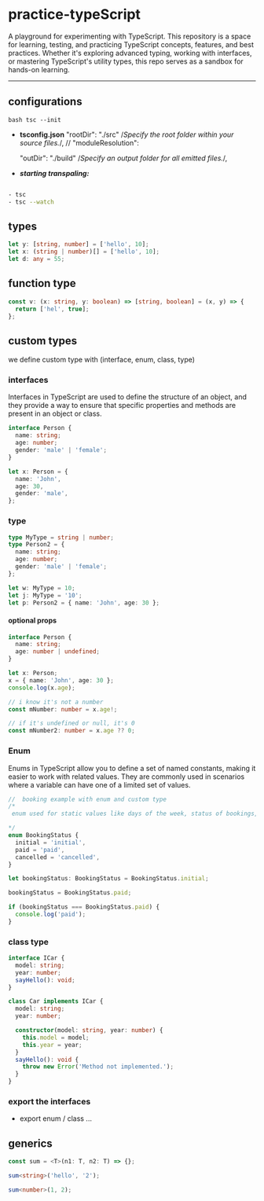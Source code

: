 # practice-typeScript

A playground for experimenting with TypeScript. This repository is a space for learning, testing, and practicing TypeScript concepts, features, and best practices. Whether it's exploring advanced typing, working with interfaces, or mastering TypeScript's utility types, this repo serves as a sandbox for hands-on learning.

---

## configurations

`bash
tsc --init
`

- **tsconfig.json**
  "rootDir": "./src" /_Specify the root folder within your source files._/,
  // "moduleResolution":

  "outDir": "./build" /_Specify an output folder for all emitted files._/,

- _**starting transpaling:**_

```bash

- tsc
- tsc --watch
```

## types

```ts
let y: [string, number] = ['hello', 10];
let x: (string | number)[] = ['hello', 10];
let d: any = 55;
```

## function type

```ts
const v: (x: string, y: boolean) => [string, boolean] = (x, y) => {
  return ['hel', true];
};
```

## custom types

we define custom type with (interface, enum, class, type)

### interfaces

Interfaces in TypeScript are used to define the structure of an object, and they provide a way to ensure that specific properties and methods are present in an object or class.

```ts
interface Person {
  name: string;
  age: number;
  gender: 'male' | 'female';
}

let x: Person = {
  name: 'John',
  age: 30,
  gender: 'male',
};
```

### type

```ts
type MyType = string | number;
type Person2 = {
  name: string;
  age: number;
  gender: 'male' | 'female';
};

let w: MyType = 10;
let j: MyType = '10';
let p: Person2 = { name: 'John', age: 30 };
```

#### optional props

```ts
interface Person {
  name: string;
  age: number | undefined;
}

let x: Person;
x = { name: 'John', age: 30 };
console.log(x.age);

// i know it's not a number
const mNumber: number = x.age!;

// if it's undefined or null, it's 0
const mNumber2: number = x.age ?? 0;
```

### Enum

Enums in TypeScript allow you to define a set of named constants, making it easier to work with related values. They are commonly used in scenarios where a variable can have one of a limited set of values.

```ts
//  booking example with enum and custom type
/* 
 enum used for static values like days of the week, status of bookings, etc.

*/
enum BookingStatus {
  initial = 'initial',
  paid = 'paid',
  cancelled = 'cancelled',
}

let bookingStatus: BookingStatus = BookingStatus.initial;

bookingStatus = BookingStatus.paid;

if (bookingStatus === BookingStatus.paid) {
  console.log('paid');
}
```

### class type

```ts
interface ICar {
  model: string;
  year: number;
  sayHello(): void;
}

class Car implements ICar {
  model: string;
  year: number;

  constructor(model: string, year: number) {
    this.model = model;
    this.year = year;
  }
  sayHello(): void {
    throw new Error('Method not implemented.');
  }
}
```

### export the interfaces

- export enum / class ...

## generics

```ts
const sum = <T>(n1: T, n2: T) => {};

sum<string>('hello', '2');

sum<number>(1, 2);
```
